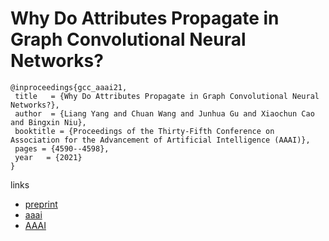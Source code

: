 # Why Do Attributes Propagate in Graph Convolutional Neural Networks?

```
@inproceedings{gcc_aaai21,
 title   = {Why Do Attributes Propagate in Graph Convolutional Neural Networks?},
 author  = {Liang Yang and Chuan Wang and Junhua Gu and Xiaochun Cao and Bingxin Niu},
 booktitle = {Proceedings of the Thirty-Fifth Conference on Association for the Advancement of Artificial Intelligence (AAAI)},
 pages = {4590--4598},
 year   = {2021}
}
```

links
- [preprint](https://yangliang.github.io/pdf/aaai21.pdf)
- [aaai](https://www.aaai.org/AAAI21Papers/AAAI-181.YangL.pdf)
- [AAAI](https://ojs.aaai.org/index.php/AAAI/article/view/16588)